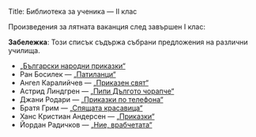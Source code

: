 Title: Библиотека за ученика — II клас

Произведения за лятната ваканция след завършен I клас:

**Забележка**: Този списък съдържа събрани предложения на различни училища.

* [„Български народни приказки“](/book/652)
* Ран Босилек — [„Патиланци“](/book/620)
* Ангел Каралийчев — [„Приказен свят“](/book/670)
* Астрид Линдгрен — [„Пипи Дългото чорапче“](/text/3162)
* Джани Родари — [„Приказки по телефона“](/text/2424)
* Братя Грим — [„Спящата красавица“](/text/2449)
* Ханс Кристиан Андерсен — [„Приказки“](/book/25)
* Йордан Радичков — [„Ние, врабчетата“](/book/147)
